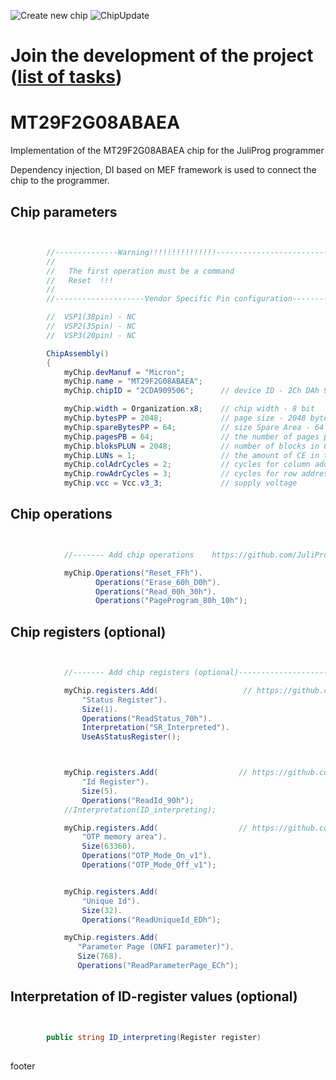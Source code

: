 ![Create new chip](https://github.com/JuliProg/MT29F2G08ABAEA/workflows/Create%20new%20chip/badge.svg?event=repository_dispatch)
![ChipUpdate](https://github.com/JuliProg/MT29F2G08ABAEA/workflows/ChipUpdate/badge.svg)
# Join the development of the project ([list of tasks](https://github.com/users/JuliProg/projects/1))


# MT29F2G08ABAEA
Implementation of the MT29F2G08ABAEA chip for the JuliProg programmer

Dependency injection, DI based on MEF framework is used to connect the chip to the programmer.

<section class = "listing">

# Chip parameters
```c#


        //--------------Warning!!!!!!!!!!!!!!!-------------------------------------------
        //
        //   The first operation must be a command
        //   Reset  !!!
        //
        //--------------------Vendor Specific Pin configuration---------------------------

        //  VSP1(38pin) - NC    
        //  VSP2(35pin) - NC
        //  VSP3(20pin) - NC

        ChipAssembly()
        {
            myChip.devManuf = "Micron";
            myChip.name = "MT29F2G08ABAEA";
            myChip.chipID = "2CDA909506";      // device ID - 2Ch DAh 90h 95h 06h 

            myChip.width = Organization.x8;    // chip width - 8 bit
            myChip.bytesPP = 2048;             // page size - 2048 byte (2Kb)
            myChip.spareBytesPP = 64;          // size Spare Area - 64 byte
            myChip.pagesPB = 64;               // the number of pages per block - 64 
            myChip.bloksPLUN = 2048;           // number of blocks in CE - 2048
            myChip.LUNs = 1;                   // the amount of CE in the chip
            myChip.colAdrCycles = 2;           // cycles for column addressing
            myChip.rowAdrCycles = 3;           // cycles for row addressing 
            myChip.vcc = Vcc.v3_3;             // supply voltage

```
# Chip operations
```c#


            //------- Add chip operations    https://github.com/JuliProg/Wiki#command-set----------------------------------------------------

            myChip.Operations("Reset_FFh").
                   Operations("Erase_60h_D0h").
                   Operations("Read_00h_30h").
                   Operations("PageProgram_80h_10h");

```
# Chip registers (optional)
```c#


            //------- Add chip registers (optional)----------------------------------------------------

            myChip.registers.Add(                   // https://github.com/JuliProg/Wiki/wiki/StatusRegister
                "Status Register").
                Size(1).
                Operations("ReadStatus_70h").
                Interpretation("SR_Interpreted").
                UseAsStatusRegister();



            myChip.registers.Add(                  // https://github.com/JuliProg/Wiki/wiki/ID-Register
                "Id Register").
                Size(5).
                Operations("ReadId_90h");
            //Interpretation(ID_interpreting);

            myChip.registers.Add(                  // https://github.com/JuliProg/Wiki/wiki/OTP
                "OTP memory area").
                Size(63360).
                Operations("OTP_Mode_On_v1").
                Operations("OTP_Mode_Off_v1");


            myChip.registers.Add(
                "Unique Id").
                Size(32).
                Operations("ReadUniqueId_EDh");

            myChip.registers.Add(
               "Parameter Page (ONFI parameter)").
               Size(768).
               Operations("ReadParameterPage_ECh");


```
# Interpretation of ID-register values ​​(optional)
```c#


        public string ID_interpreting(Register register)   
        
```
</section>


















footer
